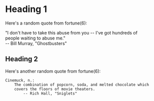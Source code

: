 # Heading 1

Here's a random quote from fortune(6):

"I don't have to take this abuse from you -- I've got hundreds of  
people waiting to abuse me."  
-- Bill Murray, "Ghostbusters"

## Heading 2

Here's another random quote from fortune(6):

````
Cinemuck, n.:
	The combination of popcorn, soda, and melted chocolate which
	covers the floors of movie theaters.
		-- Rich Hall, "Sniglets"
````
